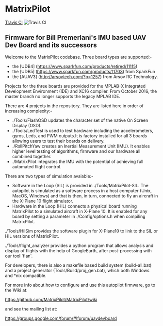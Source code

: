 # MatrixPilot 

[Travis CI](https://travis-ci.org/MatrixPilot/MatrixPilot) ![Travis CI](https://api.travis-ci.org/Inspirati/MatrixPilot.svg?branch=master)

## Firmware for Bill Premerlani's IMU based UAV Dev Board and its successors

Welcome to the MatrixPilot codebase. Three board types are supported:-
* the [UDB4] (https://www.sparkfun.com/products/retired/11115) 
* the [UDB5] (https://www.sparkfun.com/products/11703) from SparkFun
* the [AUAV3] (http://arsovtech.com/?p=1257) from Arsov RC Technology.

Projects for the three boards are provided for the MPLAB-X Integrated Development Environment (IDE) and XC16 compiler. From October 2016, the master branch no longer supports the legacy MPLAB IDE.

There are 4 projects in the repository. They are listed here in order of increasing complexity:-

* ./Tools/FlashOSD updates the character set of the native On Screen Display (OSD). 
* ./Tools/LedTest is used to test hardware including the accelerometers, gyros, Leds, and PWM outputs.It is factory installed for all 3 boards allowing users to test their boards on delivery.
* ./RollPitchYaw creates an Inertial Measurement Unit (IMU). It  enables higher level testing of algorithms, firmware and our hardware all combined together.
* ./MatrixPilot integrates the IMU with the potential of achieving full automated flight control.

There are two types of simulation avaiable:-
* Software in the Loop (SIL) is provided in ./Tools/MatrixPilot-SIL. The autopilot is simulated as a software process in a host computer (Unix, MacOS, Windows) and that is then, in turn, connected to fly an aircraft in the X-Plane 10 flight simulator.
* Hardware in the Loop (HIL) connects a physical board running MatrixPilot to a simulated aircraft in X-Plane 10. It is enabled for any board by setting a parameter in ./Config/options.h when compiling MatrixPilot. 

./Tools/HilSim provides the software plugin for X-Plane10 to link to the SIL or HIL versions of MatrixPilot. 

./Tools/flight_analyzer provides a python program that allows analysis and display of flights with the help of GoogleEarth, after post-processing with our tool 'flan'.

For developers, there is also a makefile based build system (build-all.bat) and a project generator (Tools/Build/proj_gen.bat), which both Windows and *nix compatible.

For more info about how to configure and use this autopilot firmware, go to the Wiki at:

   https://github.com/MatrixPilot/MatrixPilot/wiki

and see the mailing list at:

   https://groups.google.com/forum/#!forum/uavdevboard
